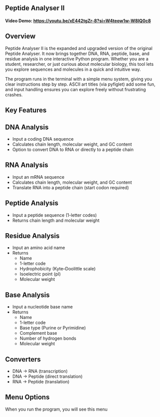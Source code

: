 ## Peptide Analyser II

#### Video Demo: https://youtu.be/xE442tgZr-8?si=W4teow1w-W8IQ0c8

## Overview
Peptide Analyser II is the expanded and upgraded version of the original Peptide Analyser. It now brings together DNA, RNA, peptide, base, and residue analysis in one interactive Python program. Whether you are a student, researcher, or just curious about molecular biology, this tool lets you explore sequences and molecules in a quick and intuitive way.

The program runs in the terminal with a simple menu system, giving you clear instructions step by step. ASCII art titles (via pyfiglet) add some fun, and input handling ensures you can explore freely without frustrating crashes.

## Key Features
## DNA Analysis
- Input a coding DNA sequence  
- Calculates chain length, molecular weight, and GC content  
- Option to convert DNA to RNA or directly to a peptide chain  

## RNA Analysis
- Input an mRNA sequence  
- Calculates chain length, molecular weight, and GC content  
- Translate RNA into a peptide chain (start codon required)  

## Peptide Analysis
- Input a peptide sequence (1-letter codes)  
- Returns chain length and molecular weight  

## Residue Analysis
- Input an amino acid name  
- Returns  
  - Name  
  - 1-letter code  
  - Hydrophobicity (Kyte–Doolittle scale)  
  - Isoelectric point (pI)  
  - Molecular weight  

## Base Analysis
- Input a nucleotide base name  
- Returns  
  - Name  
  - 1-letter code  
  - Base type (Purine or Pyrimidine)  
  - Complement base  
  - Number of hydrogen bonds  
  - Molecular weight  

## Converters
- DNA → RNA (transcription)  
- DNA → Peptide (direct translation)  
- RNA → Peptide (translation)  

## Menu Options
When you run the program, you will see this menu


